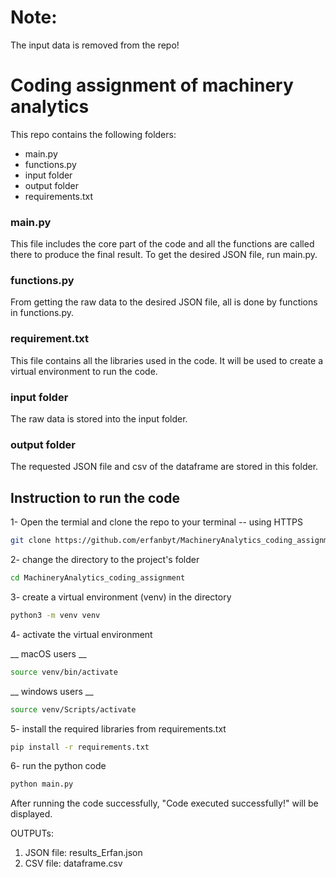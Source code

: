 # Note:
The input data is removed from the repo!

# Coding assignment of machinery analytics

This repo contains the following folders:

* main.py
* functions.py
* input folder
* output folder 
* requirements.txt


### main.py
This file includes the core part of the code and all the functions are called there to produce the final result. To get the desired JSON file, run main.py.


### functions.py
From getting the raw data to the desired JSON file, all is done by functions in functions.py. 

### requirement.txt
This file contains all the libraries used in the code. It will be used to create a virtual environment to run the code.

### input folder
The raw data is stored into the input folder.

### output folder
The requested JSON file and csv of the dataframe are stored in this folder.

## Instruction to run the code

1- Open the termial and clone the repo to your terminal -- using HTTPS


```bash
git clone https://github.com/erfanbyt/MachineryAnalytics_coding_assignment.git
```



2- change the directory to the project's folder


```bash
cd MachineryAnalytics_coding_assignment
```

3- create a virtual environment (venv) in the directory


```bash
python3 -m venv venv
```

4- activate the virtual environment 

__ macOS users __


```bash
source venv/bin/activate
```

__ windows users __

```bash
source venv/Scripts/activate
```

5- install the required libraries from requirements.txt

```bash
pip install -r requirements.txt
```

6-  run the python code

```bash
python main.py
```

After running the code successfully, "Code executed successfully!" will be displayed.

OUTPUTs:
1. JSON file: results_Erfan.json
2. CSV file: dataframe.csv

























